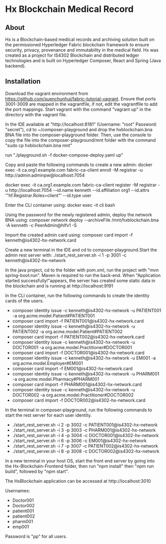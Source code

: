 # Hx Blockchain Medical Record

## About
Hx is a Blockchain-based medical records and archiving solution built on the permissioned Hyperledger Fabric blockchain framework to ensure security, privacy, provenance and immutability in the medical field. Hx was created as a project for IS4302 Blockchain and distributed ledger technologies and is built on Hyperledger Composer, React and Spring (Java backend).

## Installation
Download the vagrant environment from https://github.com/suenchunhui/fabric-tutorial-vagrant.
Ensure that ports 3001-3009 are mapped in the vagrantfile, if not, edit the vagrantfile to add the port mappings.
Start vagrant with the command "vagrant up" in the directory with the vagrant file.

In the IDE available at "http://localhost:8181" (Username: "root" Password: "secret"), cd to ~/composer-playground and drop the hxblockchain.bna BNA file into the composer-playground folder. Then, use the console to copy the file into the composer-playground/mnt folder with the command "sudo cp hxblockchain.bna mnt"

run "./playground.sh -f docker-compose-deploy.yaml up"

Copy and paste the following commands to create a new admin:
docker exec -it ca.org1.example.com fabric-ca-client enroll -M registrar -u http://admin:adminpw@localhost:7054

docker exec -it ca.org1.example.com fabric-ca-client register -M registrar -u http://localhost:7054 --id.name kenneth --id.affiliation org1 --id.attrs '"hf.Registrar.Roles=client"' --id.type user

Enter the CLI container using:
docker exec -it cli bash

Using the password for the newly registered admin, deploy the network BNA using:
composer network deploy --archiveFile /mnt/hxblockchain.bna -A kenneth -c PeerAdmin@hlfv1 -S <admin enrol password>

Import the created admin card using:
composer card import -f kenneth\@is4302-hx-network.card

Create a new terminal in the IDE and cd to composer-playground.Start the admin rest server with:
./start_rest_server.sh -i 1 -p 3001 -c kenneth@is4302-hx-network

In the java project, cd to the folder with pom.xml, run the project with "mvn spring-boot:run". Maven is required to run the back-end. When "Application started successfully!"appears, the server has created some static data in the blockchain and is running at http://localhost:9191

In the CLI container, run the following commands to create the identity cards of the users.

- composer identity issue -c kenneth@is4302-hx-network -u PATIENT001 -a org.acme.model.Patient#PATIENT001
- composer card import -f PATIENT001\@is4302-hx-network.card
- composer identity issue -c kenneth@is4302-hx-network -u PATIENT002 -a org.acme.model.Patient#PATIENT002
- composer card import -f PATIENT002\@is4302-hx-network.card
- composer identity issue -c kenneth@is4302-hx-network -u DOCTOR001 -a org.acme.model.Practitioner#DOCTOR001
- composer card import -f DOCTOR001\@is4302-hx-network.card
- composer identity issue -c kenneth@is4302-hx-network -u EM001 -a org.acme.model.Employer#EM001
- composer card import -f EM001\@is4302-hx-network.card
- composer identity issue -c kenneth@is4302-hx-network -u PHARM001 -a org.acme.model.Pharmacy#PHARM001
- composer card import -f PHARM001\@is4302-hx-network.card
- composer identity issue -c kenneth@is4302-hx-network -u DOCTOR002 -a org.acme.model.Practitioner#DOCTOR002
- composer card import -f DOCTOR002\@is4302-hx-network.card

In the terminal in composer-playground, run the following commands to start the rest server for each user identity.

- ./start_rest_server.sh -i 2 -p 3002 -c PATIENT001@is4302-hx-network
- ./start_rest_server.sh -i 3 -p 3003 -c PHARM001@is4302-hx-network
- ./start_rest_server.sh -i 4 -p 3004 -c DOCTOR001@is4302-hx-network
- ./start_rest_server.sh -i 6 -p 3006 -c EM001@is4302-hx-network
- ./start_rest_server.sh -i 7 -p 3007 -c PATIENT002@is4302-hx-network
- ./start_rest_server.sh -i 8 -p 3008 -c DOCTOR002@is4302-hx-network

In a new terminal in your host OS, start the front end server by going into the Hx-Blockchain-Frontend folder, then run "npm install" then "npm run build", followed by "npm start".

The HxBlockchain application can be accessed at http://localhost:3010

Usernames:
- Doctor001
- Doctor002
- patient001
- patient002
- pharm001
- emp001

Password is "pp" for all users.



